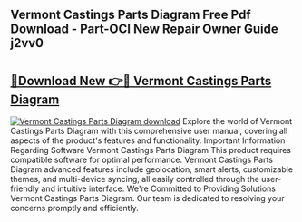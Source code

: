 ## Vermont Castings Parts Diagram Free Pdf Download - Part-OCI New Repair Owner Guide j2vv0

# <h2><a href="http://dfrzkng.blite.top/?on=Vermont+Castings+Parts+Diagram">🔗Download New 👉🔴 Vermont Castings Parts Diagram</a></h2>

[![Vermont Castings Parts Diagram download](https://i.imgur.com/lujVjoI.png)](http://dfrzkng.blite.top/?on=Vermont+Castings+Parts+Diagram)
Explore the world of Vermont Castings Parts Diagram with this comprehensive user manual, covering all aspects of the product's features and functionality. Important Information Regarding Software Vermont Castings Parts Diagram This product requires compatible software for optimal performance. Vermont Castings Parts Diagram advanced features include geolocation, smart alerts, customizable themes, and multi-device syncing, all easily controlled through the user-friendly and intuitive interface. We're Committed to Providing Solutions Vermont Castings Parts Diagram. Our team is dedicated to resolving your concerns promptly and efficiently.
